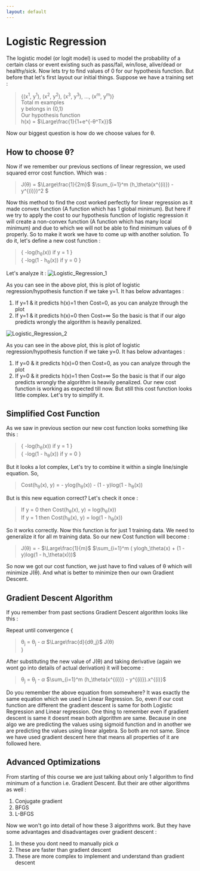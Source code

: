 ```yaml
---
layout: default
---
```



 <script type="text/x-mathjax-config">
    MathJax.Hub.Config({
      tex2jax: {
        skipTags: ['script', 'noscript', 'style', 'textarea', 'pre'],
        inlineMath: [['$','$']]
      }
    });
  </script>
  <script src="https://cdn.mathjax.org/mathjax/latest/MathJax.js?config=TeX-AMS-MML_HTMLorMML" type="text/javascript"></script> 

# Logistic Regression

The logistic model (or logit model) is used to model the probability of a certain class or event existing such as pass/fail, win/lose, alive/dead or healthy/sick. Now lets try to find values of 0 for our hypothesis function. But before that let's first layout our initial things. Suppose we have a training set :
> {(x<sup>1</sup>, y<sup>1</sup>), (x<sup>2</sup>, y<sup>2</sup>), (x<sup>3</sup>, y<sup>3</sup>), ..., (x<sup>m</sup>, y<sup>m</sup>)} <br>
> Total m examples <br>
> y belongs in {0,1} <br>
> Our hypothesis function <br>
> h(x) = $\Large\frac{1}{1+e^{-θ^Tx}}$

Now our biggest question is how do we choose values for θ.

## How to choose θ? 

Now if we remember our previous sections of linear regression, we used squared error cost function. Which was :
> J(θ) = $\Large\frac{1}{2m}$ $\sum_{i=1}^m (h_\theta(x^{(i)}) - y^{(i)})^2 $

Now this method to find the cost worked perfectly for linear regression as it made convex function (A function which has 1 global minimum). But here if we try to apply the cost to our hypothesis function of logistic regression it will create a non-convex function (A function which has many local minimum) and due to which we will not be able to find minimum values of θ properly. So to make it work we have to come up with another solution. To do it, let's define a new cost function :
> { -log(h<sub>θ</sub>(x)) if y = 1 } <br>
> { -log(1 - h<sub>θ</sub>(x)) if y = 0 }

Let's analyze it :
![Logistic_Regression_1](https://m3verma.github.io/Machine_Learning/Coursera_AndrewNG_Course/Images/Logistic_Regression/Logistic_Regression.png)

As you can see in the above plot, this is plot of logistic regression/hypothesis function if we take y=1. It has below advantages :
1. If y=1 & it predicts h(x)=1 then Cost=0, as you can analyze through the plot
2. If y=1 & it predicts h(x)=0 then Cost=∞
So the basic is that if our algo predicts wrongly the algorithm is heavily penalized.

![Logistic_Regression_2](https://m3verma.github.io/Machine_Learning/Coursera_AndrewNG_Course/Images/Logistic_Regression/Logistic_Regression_2.png)

As you can see in the above plot, this is plot of logistic regression/hypothesis function if we take y=0. It has below advantages :
1. If y=0 & it predicts h(x)=0 then Cost=0, as you can analyze through the plot
2. If y=0 & it predicts h(x)=1 then Cost=∞
So the basic is that if our algo predicts wrongly the algorithm is heavily penalized. Our new cost function is working as expected till now. But still this cost function looks little complex. Let's try to simplify it.

## Simplified Cost Function

As we saw in previous section our new cost function looks something like this :
> { -log(h<sub>θ</sub>(x)) if y = 1 } <br>
> { -log(1 - h<sub>θ</sub>(x)) if y = 0 }

But it looks a lot complex, Let's try to combine it within a single line/single equation. So,
> Cost(h<sub>θ</sub>(x), y) = - ylog(h<sub>θ</sub>(x)) - (1 - y)log(1 - h<sub>θ</sub>(x))

But is this new equation correct? Let's check it once :
> If y = 0 then Cost(h<sub>θ</sub>(x), y) = log(h<sub>θ</sub>(x)) <br>
> If y = 1 then Cost(h<sub>θ</sub>(x), y) = log(1 - h<sub>θ</sub>(x))

So it works correctly. Now this function is for just 1 training data. We need to generalize it for all m training data. So our new Cost function will become :
> J(θ) = - $\Large\frac{1}{m}$ $\sum_{i=1}^m ( ylogh_\theta(x) + (1 - y)log(1 - h_\theta(x)))$

So now we got our cost function, we just have to find values of θ which will minimize J(θ). And what is better to minimize then our own Gradient Descent.

## Gradient Descent Algorithm

If you remember from past sections Gradient Descent algorithm looks like this :

Repeat until convergence {
> θ<sub>j</sub> = θ<sub>j</sub> - $\alpha$ $\Large\frac{d}{dθ_j}$ J(θ) <br>
}

After substituting the new value of J(θ) and taking derivative (again we wont go into details of actual derivation) it will become :
> θ<sub>j</sub> = θ<sub>j</sub> - $\alpha$ $\sum_{i=1}^m (h_\theta(x^{(i)}) - y^{(i)}).x^{(i)}$

Do you remember the above equation from somewhere? It was exactly the same equation which we used in Linear Regression. So, even if our cost function are different the gradient descent is same for both Logistic Regression and Linear regression. One thing to remember even if gradient descent is same it doesnt mean both algorithm are same. Because in one algo we are predicting the values using sigmoid function and in another we are predicting the values using linear algebra. So both are not same. Since we have used gradient descent here that means all properties of it are followed here.

## Advanced Optimizations

From starting of this course we are just talking about only 1 algorithm to find minimum of a function i.e. Gradient Descent. But their are other algorithms as well :
1. Conjugate gradient
2. BFGS
3. L-BFGS

Now we won't go into detail of how these 3 algorithms work. But they have some advantages and disadvantages over gradient descent :
1. In these you dont need to manually pick $\alpha$
2. These are faster than gradient descent
3. These are more complex to implement and understand than gradient descent
